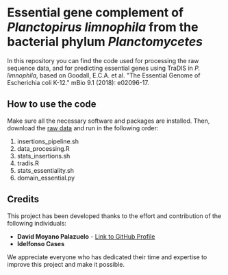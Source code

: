 # Essential gene complement of *Planctopirus limnophila* from the bacterial phylum *Planctomycetes* 


In this repository you can find the code used for processing the raw sequence data, and for predicting essential genes using TraDIS in *P. limnophila*, based on Goodall, E.C.A. et al. "The Essential Genome of Escherichia coli K-12." mBio 9.1 (2018): e02096-17.

## How to use the code
Make sure all the necessary software and packages are installed. 
Then, download the [raw data](https://doi.org/10.6084/m9.figshare.24249346) and run in the following order: 
1. insertions_pipeline.sh
2. data_processing.R
3. stats_insertions.sh
4. tradis.R
5. stats_essentiality.sh
6. domain_essential.py

## Credits

This project has been developed thanks to the effort and contribution of the following individuals:

- **David Moyano Palazuelo** - [Link to GitHub Profile](https://github.com/dmoypal)
- **Idelfonso Cases**

We appreciate everyone who has dedicated their time and expertise to improve this project and make it possible.
